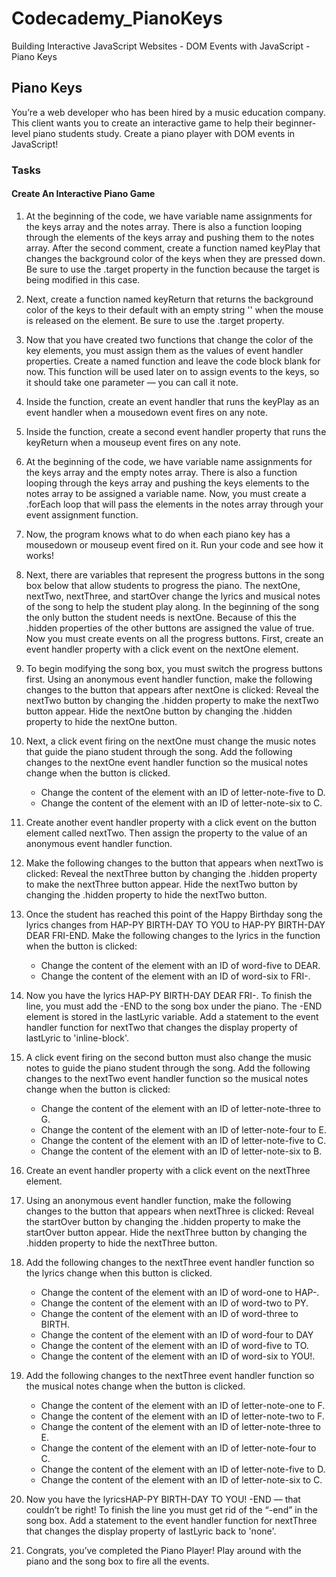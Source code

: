 # Codecademy_PianoKeys
Building Interactive JavaScript Websites - DOM Events with JavaScript - Piano Keys

## Piano Keys
You’re a web developer who has been hired by a music education company. This client wants you to create an interactive game to help their beginner-level piano students study. Create a piano player with DOM events in JavaScript!

### Tasks
#### Create An Interactive Piano Game
1. At the beginning of the code, we have variable name assignments for the keys array and the notes array. There is also a function looping through the elements of the keys array and pushing them to the notes array.
After the second comment, create a function named keyPlay that changes the background color of the keys when they are pressed down.
Be sure to use the .target property in the function because the target is being modified in this case.

2. Next, create a function named keyReturn that returns the background color of the keys to their default with an empty string '' when the mouse is released on the element. Be sure to use the .target property.

3. Now that you have created two functions that change the color of the key elements, you must assign them as the values of event handler properties.
Create a named function and leave the code block blank for now. This function will be used later on to assign events to the keys, so it should take one parameter — you can call it note.

4. Inside the function, create an event handler that runs the keyPlay as an event handler when a mousedown event fires on any note.

5. Inside the function, create a second event handler property that runs the keyReturn when a mouseup event fires on any note.

6. At the beginning of the code, we have variable name assignments for the keys array and the empty notes array. There is also a function looping through the keys array and pushing the keys elements to the notes array to be assigned a variable name.
Now, you must create a .forEach loop that will pass the elements in the notes array through your event assignment function.

7. Now, the program knows what to do when each piano key has a mousedown or mouseup event fired on it. Run your code and see how it works!

8. Next, there are variables that represent the progress buttons in the song box below that allow students to progress the piano.
The nextOne, nextTwo, nextThree, and startOver change the lyrics and musical notes of the song to help the student play along. In the beginning of the song the only button the student needs is nextOne. Because of this the .hidden properties of the other buttons are assigned the value of true.
Now you must create events on all the progress buttons. First, create an event handler property with a click event on the nextOne element.

9. To begin modifying the song box, you must switch the progress buttons first.
Using an anonymous event handler function, make the following changes to the button that appears after nextOne is clicked:
Reveal the nextTwo button by changing the .hidden property to make the nextTwo button appear.
Hide the nextOne button by changing the .hidden property to hide the nextOne button.

10. Next, a click event firing on the nextOne must change the music notes that guide the piano student through the song.
Add the following changes to the nextOne event handler function so the musical notes change when the button is clicked.

    * Change the content of the element with an ID of letter-note-five to D.
    * Change the content of the element with an ID of letter-note-six to C.

12. Create another event handler property with a click event on the button element called nextTwo. Then assign the property to the value of an anonymous event handler function.

13. Make the following changes to the button that appears when nextTwo is clicked:
Reveal the nextThree button by changing the .hidden property to make the nextThree button appear.
Hide the nextTwo button by changing the .hidden property to hide the nextTwo button.

14. Once the student has reached this point of the Happy Birthday song the lyrics changes from HAP-PY BIRTH-DAY TO YOU to HAP-PY BIRTH-DAY DEAR FRI-END.
Make the following changes to the lyrics in the function when the button is clicked:

    * Change the content of the element with an ID of word-five to DEAR.
    * Change the content of the element with an ID of word-six to FRI-.

15. Now you have the lyrics HAP-PY BIRTH-DAY DEAR FRI-. To finish the line, you must add the -END to the song box under the piano.
The -END element is stored in the lastLyric variable.
Add a statement to the event handler function for nextTwo that changes the display property of lastLyric to 'inline-block'.

16. A click event firing on the second button must also change the music notes to guide the piano student through the song.
Add the following changes to the nextTwo event handler function so the musical notes change when the button is clicked:

    * Change the content of the element with an ID of letter-note-three to G.
    * Change the content of the element with an ID of letter-note-four to E.
    * Change the content of the element with an ID of letter-note-five to C.
    * Change the content of the element with an ID of letter-note-six to B.

17. Create an event handler property with a click event on the nextThree element.

18. Using an anonymous event handler function, make the following changes to the button that appears when nextThree is clicked:
Reveal the startOver button by changing the .hidden property to make the startOver button appear.
Hide the nextThree button by changing the .hidden property to hide the nextThree button.

18. Add the following changes to the nextThree event handler function so the lyrics change when this button is clicked.

    * Change the content of the element with an ID of word-one to HAP-.
    * Change the content of the element with an ID of word-two to PY.
    * Change the content of the element with an ID of word-three to BIRTH.
    * Change the content of the element with an ID of word-four to DAY
    * Change the content of the element with an ID of word-five to TO.
    * Change the content of the element with an ID of word-six to YOU!.

19. Add the following changes to the nextThree event handler function so the musical notes change when the button is clicked.

    * Change the content of the element with an ID of letter-note-one to F.
    * Change the content of the element with an ID of letter-note-two to F.
    * Change the content of the element with an ID of letter-note-three to E.
    * Change the content of the element with an ID of letter-note-four to C.
    * Change the content of the element with an ID of letter-note-five to D.
    * Change the content of the element with an ID of letter-note-six to C.

20. Now you have the lyricsHAP-PY BIRTH-DAY TO YOU! -END — that couldn’t be right! To finish the line you must get rid of the “-end” in the song box.
Add a statement to the event handler function for nextThree that changes the display property of lastLyric back to 'none'.

21. Congrats, you’ve completed the Piano Player! Play around with the piano and the song box to fire all the events.
